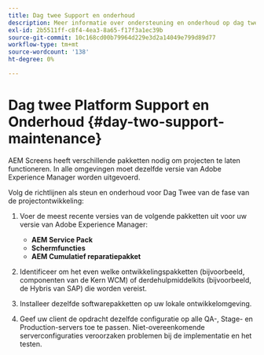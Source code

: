 ```yaml
---
title: Dag twee Support en onderhoud
description: Meer informatie over ondersteuning en onderhoud op dag twee voor AEM Screens.
exl-id: 2b5511ff-c8f4-4ea3-8a65-f17f3a1ec39b
source-git-commit: 10c168cd00b79964d229e3d2a14049e799d89d77
workflow-type: tm+mt
source-wordcount: '138'
ht-degree: 0%

---
```


# Dag twee Platform Support en Onderhoud {#day-two-support-maintenance}

AEM Screens heeft verschillende pakketten nodig om projecten te laten functioneren. In alle omgevingen moet dezelfde versie van Adobe Experience Manager worden uitgevoerd.

Volg de richtlijnen als steun en onderhoud voor Dag Twee van de fase van de projectontwikkeling:

1. Voer de meest recente versies van de volgende pakketten uit voor uw versie van Adobe Experience Manager:

   * **AEM Service Pack**
   * **Schermfuncties**
   * **AEM Cumulatief reparatiepakket**

1. Identificeer om het even welke ontwikkelingspakketten (bijvoorbeeld, componenten van de Kern WCM) of derdehulpmiddelkits (bijvoorbeeld, de Hybris van SAP) die worden vereist.

1. Installeer dezelfde softwarepakketten op uw lokale ontwikkelomgeving.

1. Geef uw client de opdracht dezelfde configuratie op alle QA-, Stage- en Production-servers toe te passen. Niet-overeenkomende serverconfiguraties veroorzaken problemen bij de implementatie en het testen.
